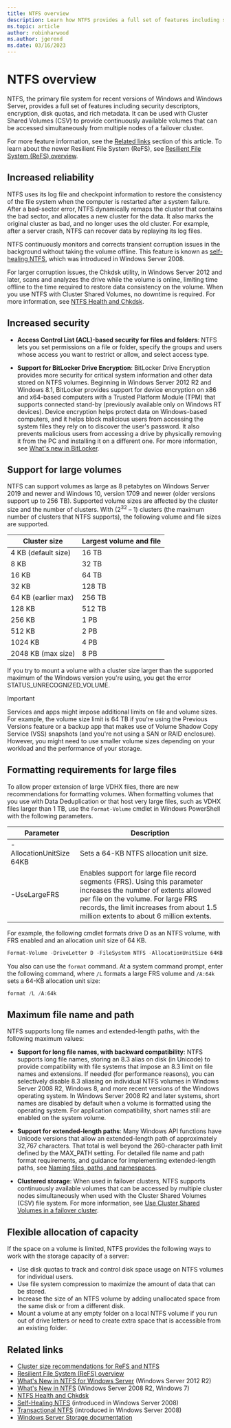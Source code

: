 ```yaml
---
title: NTFS overview
description: Learn how NTFS provides a full set of features including security descriptors, encryption, disk quotas, and rich metadata.
ms.topic: article
author: robinharwood
ms.author: jgerend
ms.date: 03/16/2023
---
```


# NTFS overview

> 

NTFS, the primary file system for recent versions of Windows and Windows Server, provides a full set of features including security descriptors, encryption, disk quotas, and rich metadata. It can be used with Cluster Shared Volumes (CSV) to provide continuously available volumes that can be accessed simultaneously from multiple nodes of a failover cluster.

For more feature information, see the [Related links](#related-links) section of this article. To learn about the newer Resilient File System (ReFS), see [Resilient File System (ReFS) overview](../refs/refs-overview.md).

## Increased reliability

NTFS uses its log file and checkpoint information to restore the consistency of the file system when the computer is restarted after a system failure. After a bad-sector error, NTFS dynamically remaps the cluster that contains the bad sector, and allocates a new cluster for the data. It also marks the original cluster as bad, and no longer uses the old cluster. For example, after a server crash, NTFS can recover data by replaying its log files.

NTFS continuously monitors and corrects transient corruption issues in the background without taking the volume offline. This feature is known as [self-healing NTFS](/previous-versions/windows/it-pro/windows-server-2008-r2-and-2008/cc771388(v=ws.10)), which was introduced in Windows Server 2008.

For larger corruption issues, the Chkdsk utility, in Windows Server 2012 and later, scans and analyzes the drive while the volume is online, limiting time offline to the time required to restore data consistency on the volume. When you use NTFS with Cluster Shared Volumes, no downtime is required. For more information, see [NTFS Health and Chkdsk](/previous-versions/windows/it-pro/windows-server-2012-r2-and-2012/hh831536(v%3dws.11)).

## Increased security

- **Access Control List (ACL)-based security for files and folders**: NTFS lets you set permissions on a file or folder, specify the groups and users whose access you want to restrict or allow, and select access type.

- **Support for BitLocker Drive Encryption**: BitLocker Drive Encryption provides more security for critical system information and other data stored on NTFS volumes. Beginning in Windows Server 2012 R2 and Windows 8.1, BitLocker provides support for device encryption on x86 and x64-based computers with a Trusted Platform Module (TPM) that supports connected stand-by (previously available only on Windows RT devices). Device encryption helps protect data on Windows-based computers, and it helps block malicious users from accessing the system files they rely on to discover the user's password. It also prevents malicious users from accessing a drive by physically removing it from the PC and installing it on a different one. For more information, see [What's new in BitLocker](/previous-versions/windows/it-pro/windows-server-2012-r2-and-2012/dn306081(v%3dws.11)).

## Support for large volumes

NTFS can support volumes as large as 8 petabytes on Windows Server 2019 and newer and Windows 10, version 1709 and newer (older versions support up to 256 TB). Supported volume sizes are affected by the cluster size and the number of clusters. With (2<sup>32</sup> – 1) clusters (the maximum number of clusters that NTFS supports), the following volume and file sizes are supported.

  | Cluster size         | Largest volume and file |
  | -------------------  | -------------- |
  | 4 KB (default size)  | 16 TB          |
  | 8 KB                 | 32 TB          |
  | 16 KB                | 64 TB          |
  | 32 KB                | 128 TB         |
  | 64 KB (earlier max)  | 256 TB         |
  | 128 KB               | 512 TB         |
  | 256 KB               | 1 PB           |
  | 512 KB               | 2 PB           |
  | 1024 KB              | 4 PB           |
  | 2048 KB (max size)   | 8 PB           |

If you try to mount a volume with a cluster size larger than the supported maximum of the Windows version you're using, you get the error STATUS_UNRECOGNIZED_VOLUME.

> [!IMPORTANT]
> Services and apps might impose additional limits on file and volume sizes. For example, the volume size limit is 64 TB if you're using the Previous Versions feature or a backup app that makes use of Volume Shadow Copy Service (VSS) snapshots (and you're not using a SAN or RAID enclosure). However, you might need to use smaller volume sizes depending on your workload and the performance of your storage.

## Formatting requirements for large files

To allow proper extension of large VDHX files, there are new recommendations for formatting volumes. When formatting volumes that you use with Data Deduplication or that host very large files, such as VDHX files larger than 1 TB, use the `Format-Volume` cmdlet in Windows PowerShell with the following parameters.

|Parameter|Description|
|---|---|
|-AllocationUnitSize 64KB|Sets a 64-KB NTFS allocation unit size.|
|-UseLargeFRS|Enables support for large file record segments (FRS). Using this parameter increases the number of extents allowed per file on the volume. For large FRS records, the limit increases from about 1.5 million extents to about 6 million extents.|

For example, the following cmdlet formats drive D as an NTFS volume, with FRS enabled and an allocation unit size of 64 KB.

```PowerShell
Format-Volume -DriveLetter D -FileSystem NTFS -AllocationUnitSize 64KB -UseLargeFRS
```

You also can use the `format` command. At a system command prompt, enter the following command, where `/L` formats a large FRS volume and `/A:64k` sets a 64-KB allocation unit size:

```PowerShell
format /L /A:64k
```

## Maximum file name and path

NTFS supports long file names and extended-length paths, with the following maximum values:

- **Support for long file names, with backward compatibility**: NTFS supports long file names, storing an 8.3 alias on disk (in Unicode) to provide compatibility with file systems that impose an 8.3 limit on file names and extensions. If needed (for performance reasons), you can selectively disable 8.3 aliasing on individual NTFS volumes in Windows Server 2008 R2, Windows 8, and more recent versions of the Windows operating system.
  In Windows Server 2008 R2 and later systems, short names are disabled by default when a volume is formatted using the operating system. For application compatibility, short names still are enabled on the system volume.

- **Support for extended-length paths**: Many Windows API functions have Unicode versions that allow an extended-length path of approximately 32,767 characters. That total is well beyond the 260-character path limit defined by the MAX\_PATH setting. For detailed file name and path format requirements, and guidance for implementing extended-length paths, see [Naming files, paths, and namespaces](/windows/win32/fileio/naming-a-file).

- **Clustered storage**: When used in failover clusters, NTFS supports continuously available volumes that can be accessed by multiple cluster nodes simultaneously when used with the Cluster Shared Volumes (CSV) file system. For more information, see [Use Cluster Shared Volumes in a failover cluster](../../failover-clustering/failover-cluster-csvs.md).

## Flexible allocation of capacity

If the space on a volume is limited, NTFS provides the following ways to work with the storage capacity of a server:

- Use disk quotas to track and control disk space usage on NTFS volumes for individual users.
- Use file system compression to maximize the amount of data that can be stored.
- Increase the size of an NTFS volume by adding unallocated space from the same disk or from a different disk.
- Mount a volume at any empty folder on a local NTFS volume if you run out of drive letters or need to create extra space that is accessible from an existing folder.

## Related links

- [Cluster size recommendations for ReFS and NTFS](https://techcommunity.microsoft.com/t5/Storage-at-Microsoft/Cluster-size-recommendations-for-ReFS-and-NTFS/ba-p/425960)
- [Resilient File System (ReFS) overview](../refs/refs-overview.md)
- [What's New in NTFS for Windows Server](/previous-versions/windows/it-pro/windows-server-2012-r2-and-2012/dn466520(v%3dws.11)) (Windows Server 2012 R2)
- [What's New in NTFS](/previous-versions/windows/it-pro/windows-server-2008-r2-and-2008/ff383236(v=ws.10)) (Windows Server 2008 R2, Windows 7)
- [NTFS Health and Chkdsk](/previous-versions/windows/it-pro/windows-server-2012-r2-and-2012/hh831536(v%3dws.11))
- [Self-Healing NTFS](/previous-versions/windows/it-pro/windows-server-2008-r2-and-2008/cc771388(v=ws.10)) (introduced in Windows Server 2008)
- [Transactional NTFS](/previous-versions/windows/it-pro/windows-server-2008-r2-and-2008/cc730726(v%3dws.10)) (introduced in Windows Server 2008)
- [Windows Server Storage documentation](../storage.yml)
